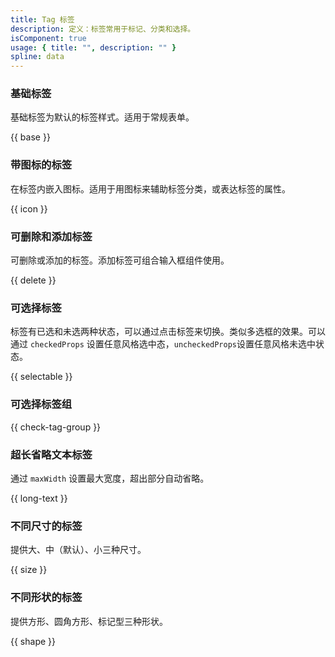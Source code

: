 ```yaml
---
title: Tag 标签
description: 定义：标签常用于标记、分类和选择。
isComponent: true
usage: { title: "", description: "" }
spline: data
---
```


### 基础标签

基础标签为默认的标签样式。适用于常规表单。

{{ base }}

### 带图标的标签

在标签内嵌入图标。适用于用图标来辅助标签分类，或表达标签的属性。

{{ icon }}

### 可删除和添加标签

可删除或添加的标签。添加标签可组合输入框组件使用。

{{ delete }}

### 可选择标签

标签有已选和未选两种状态，可以通过点击标签来切换。类似多选框的效果。可以通过 `checkedProps` 设置任意风格选中态，`uncheckedProps`设置任意风格未选中状态。

{{ selectable }}

### 可选择标签组

{{ check-tag-group }}

### 超长省略文本标签

通过 `maxWidth` 设置最大宽度，超出部分自动省略。

{{ long-text }}

### 不同尺寸的标签

提供大、中（默认）、小三种尺寸。

{{ size }}

### 不同形状的标签

提供方形、圆角方形、标记型三种形状。

{{ shape }}
